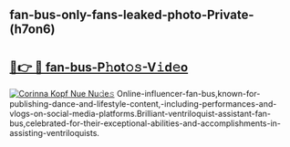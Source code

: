 ## fan-bus-only-fans​-leaked-photo​-Private-(h7on6)


# <h2><a href="https://mediaupload.pro?title=fan-bus&ref=git">🔗👉 🔴 fan-bus-P𝚑ot𝚘𝚜-V𝚒d𝚎o</a></h2>

[![Corinna Kopf Nue Nu𝚍e𝚜](https://i.imgur.com/0qMVB7G.gif)](https://mediaupload.pro?title=fan-bus&ref=git)
Online-influencer-fan-bus,known-for-publishing-dance-and-lifestyle-content,-including-performances-and-vlogs-on-social-media-platforms.Brilliant-ventriloquist-assistant-fan-bus,celebrated-for-their-exceptional-abilities-and-accomplishments-in-assisting-ventriloquists.  
